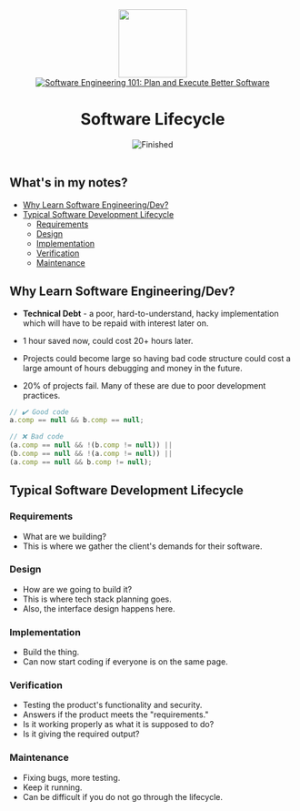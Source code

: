 
<div>
<div id="icon" align="center">
<img src="https://media3.giphy.com/media/v1.Y2lkPTc5MGI3NjExM3ZseHp6MDVnZTRheGNndnJ4eXlmYTI0ZHhidnY0b2R4MnU1enRlbSZlcD12MV9pbnRlcm5hbF9naWZfYnlfaWQmY3Q9cw/JWy2zBSXQ55W5Jh00D/giphy.gif" width="120"/>
</div>
<div id="title" align="center">
<a href="https://www.udemy.com/course/software-engineering-101/">
<img src="https://img.shields.io/badge/Software Engineering 101: Plan and Execute Better Software-white?logo=udemy&style=for-the-badge&color=D2CBCB" alt="Software Engineering 101: Plan and Execute Better Software" />
</a>
<h1>Software Lifecycle</h1>
</div>
</div>
<div align="center">
<img src="https://img.shields.io/badge/Finished-2025--01--22-white?labelColor=2A6041&color=B6EFD4" alt="Finished" />
<br />
<br />
</div>

## What's in my notes?

- [Why Learn Software Engineering/Dev?](#why-learn-software-engineeringdev)
- [Typical Software Development Lifecycle](#typical-software-development-lifecycle)
	- [Requirements](#requirements)
	- [Design](#design)
	- [Implementation](#implementation)
	- [Verification](#verification)
	- [Maintenance](#maintenance)

## Why Learn Software Engineering/Dev?

- **Technical Debt** - a poor, hard-to-understand, hacky implementation which will have to be repaid with interest later on.

- 1 hour saved now, could cost 20+ hours later.

- Projects could become large so having bad code structure could cost a large amount of hours debugging and money in the future.

- 20% of projects fail. Many of these are due to poor development practices.

```javascript
// ✔️ Good code
a.comp == null && b.comp == null;

// ❌ Bad code
(a.comp == null && !(b.comp != null)) ||
(b.comp == null && !(a.comp != null)) ||
(a.comp == null && b.comp != null);
```

## Typical Software Development Lifecycle

### Requirements

- What are we building?
- This is where we gather the client's demands for their software.

### Design

- How are we going to build it?
- This is where tech stack planning goes.
- Also, the interface design happens here.

### Implementation

- Build the thing.
- Can now start coding if everyone is on the same page.

### Verification

- Testing the product's functionality and security.
- Answers if the product meets the "requirements."
- Is it working properly as what it is supposed to do?
- Is it giving the required output?

### Maintenance

- Fixing bugs, more testing.
- Keep it running.
- Can be difficult if you do not go through the lifecycle.
